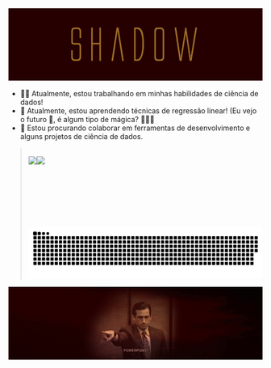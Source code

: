<img src="https://github.com/ShadowsCrow/ShadowsCrow/blob/main/shadow.gif"/>

- 🐱‍👤 Atualmente, estou trabalhando em minhas habilidades de ciência de dados!
- 🌱 Atualmente, estou aprendendo técnicas de regressão linear! (Eu vejo o futuro 🔮, é algum tipo de mágica? 🧙🏻‍♂️
- 👯 Estou procurando colaborar em ferramentas de desenvolvimento e alguns projetos de ciência de dados.

<blockquote>

<br>

<div align="center">
  <a href="https://github.com/ShadowsCrow">
  <img height="140em" style="float: left;" src="https://github-readme-stats.vercel.app/api?username=ShadowsCrow&show_icons=true&theme=maroongold&include_all_commits=true&count_private=true&custom_title=STATUS DO GITHUB - Shadow"/>
  <img height="140em" style="float: left;" src="https://github-readme-stats.vercel.app/api/top-langs/?username=ShadowsCrow&layout=compact&langs_count=7&theme=maroongold&custom_title=LINGUAGENS MAIS USADAS"/>
</div>

 <br>

  ![Snake animation](https://github.com/ShadowsCrow/ShadowsCrow/blob/output/github-contribution-grid-snake.svg)
 
</div>
</blockquote>

<img src="https://github.com/ShadowsCrow/ShadowsCrow/blob/main/office-funny.gif"/>
